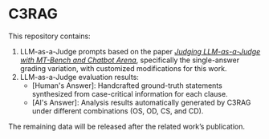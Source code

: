 # C3RAG

This repository contains:
1. LLM-as-a-Judge prompts based on the paper [*Judging LLM-as-a-Judge with MT-Bench and Chatbot Arena*](https://arxiv.org/abs/2306.05685), specifically the single-answer grading variation, with customized modifications for this work.
2. LLM-as-a-Judge evaluation results:
   - [Human's Answer]: Handcrafted ground-truth statements synthesized from case-critical information for each clause.
   - [AI's Answer]: Analysis results automatically generated by C3RAG under different combinations (OS, OD, CS, and CD).

The remaining data will be released after the related work’s publication.
